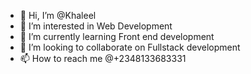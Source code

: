 - 👋 Hi, I’m @Khaleel
- 👀 I’m interested in Web Development 
- 🌱 I’m currently learning Front end development 
- 💞️ I’m looking to collaborate on Fullstack development
- 📫 How to reach me @+2348133683331

<!---
Khaleelsm/Khaleelsm is a ✨ special ✨ repository because its `README.md` (this file) appears on your GitHub profile.
You can click the Preview link to take a look at your changes.
--->
